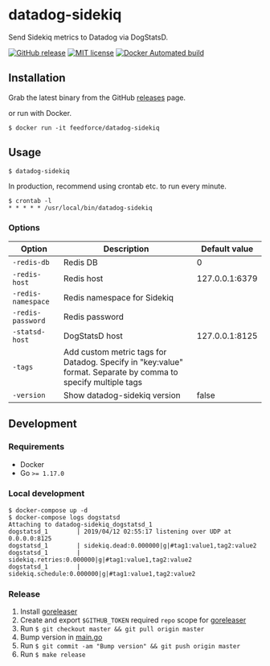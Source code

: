 # datadog-sidekiq

Send Sidekiq metrics to Datadog via DogStatsD.

[![GitHub release](https://img.shields.io/github/release/feedforce/datadog-sidekiq.svg?style=flat-square)](https://github.com/feedforce/datadog-sidekiq/releases)
[![MIT license](https://img.shields.io/github/license/feedforce/datadog-sidekiq.svg?style=flat-square)](https://github.com/feedforce/datadog-sidekiq/blob/master/LICENSE)
[![Docker Automated build](https://img.shields.io/docker/cloud/automated/feedforce/datadog-sidekiq.svg?color=blue&style=flat-square)](https://hub.docker.com/r/feedforce/datadog-sidekiq)

## Installation

Grab the latest binary from the GitHub [releases](https://github.com/feedforce/datadog-sidekiq/releases) page.

or run with Docker.

```
$ docker run -it feedforce/datadog-sidekiq
```

## Usage

```
$ datadog-sidekiq
```

In production, recommend using crontab etc. to run every minute.

```
$ crontab -l
* * * * * /usr/local/bin/datadog-sidekiq
```

### Options

| Option | Description | Default value |
| --- | --- | --- |
| `-redis-db` | Redis DB | 0 |
| `-redis-host` | Redis host | 127.0.0.1:6379 |
| `-redis-namespace` | Redis namespace for Sidekiq | |
| `-redis-password` | Redis password | |
| `-statsd-host` | DogStatsD host | 127.0.0.1:8125 |
| `-tags` | Add custom metric tags for Datadog. Specify in \"key:value\" format. Separate by comma to specify multiple tags | |
| `-version` | Show datadog-sidekiq version | false |

## Development

### Requirements

* Docker
* Go `>= 1.17.0`

### Local development

```
$ docker-compose up -d
$ docker-compose logs dogstatsd
Attaching to datadog-sidekiq_dogstatsd_1
dogstatsd_1        | 2019/04/12 02:55:17 listening over UDP at  0.0.0.0:8125
dogstatsd_1        | sidekiq.dead:0.000000|g|#tag1:value1,tag2:value2
dogstatsd_1        | sidekiq.retries:0.000000|g|#tag1:value1,tag2:value2
dogstatsd_1        | sidekiq.schedule:0.000000|g|#tag1:value1,tag2:value2
```

### Release

1. Install [goreleaser](https://goreleaser.com/install/)
1. Create and export `$GITHUB_TOKEN` required `repo` scope for [goreleaser](https://goreleaser.com/quick-start/)
1. Run `$ git checkout master && git pull origin master`
1. Bump version in [main.go](https://github.com/feedforce/datadog-sidekiq/blob/master/main.go#L13)
1. Run `$ git commit -am "Bump version" && git push origin master`
1. Run `$ make release`
